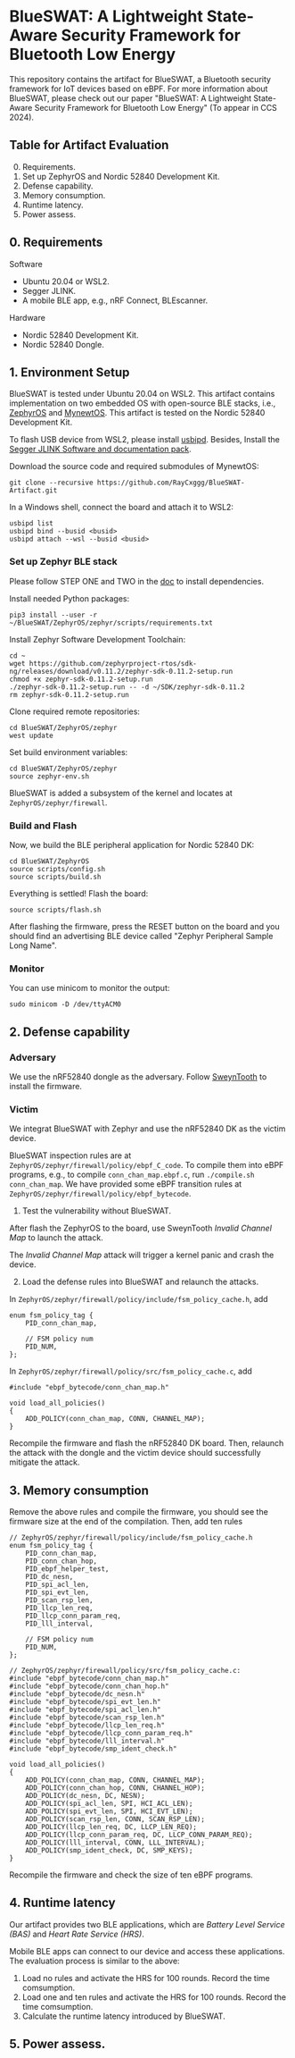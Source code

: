 # BlueSWAT: A Lightweight State-Aware Security Framework for Bluetooth Low Energy

This repository contains the artifact for BlueSWAT, a Bluetooth security framework for IoT devices based on eBPF. For more information about BlueSWAT, please check out our paper "BlueSWAT: A Lightweight State-Aware Security Framework for Bluetooth Low Energy" (To appear in CCS 2024).

## Table for Artifact Evaluation

0. Requirements.
1. Set up ZephyrOS and Nordic 52840 Development Kit.
2. Defense capability.
3. Memory consumption.
4. Runtime latency.
5. Power assess.

## 0. Requirements

Software
- Ubuntu 20.04 or WSL2.
- Segger JLINK.
- A mobile BLE app, e.g., nRF Connect, BLEscanner.

Hardware
- Nordic 52840 Development Kit.
- Nordic 52840 Dongle.

## 1. Environment Setup

BlueSWAT is tested under Ubuntu 20.04 on WSL2. This artifact contains implementation on two embedded OS with open-source BLE stacks, i.e., [ZephyrOS](https://zephyrproject.org/) and [MynewtOS](https://mynewt.apache.org/). This artifact is tested on the Nordic 52840 Development Kit.

To flash USB device from WSL2, please install [usbipd](https://learn.microsoft.com/en-us/windows/wsl/connect-usb). Besides, Install the [Segger JLINK Software and documentation pack](https://www.segger.com/downloads/jlink/). 

Download the source code and required submodules of MynewtOS:
```
git clone --recursive https://github.com/RayCxggg/BlueSWAT-Artifact.git
```

In a Windows shell, connect the board and attach it to WSL2:
```
usbipd list 
usbipd bind --busid <busid>
usbipd attach --wsl --busid <busid>
```

### Set up Zephyr BLE stack

Please follow STEP ONE and TWO in the [doc](https://docs.zephyrproject.org/2.2.0/getting_started/index.html) to install dependencies.

Install needed Python packages:
```
pip3 install --user -r ~/BlueSWAT/ZephyrOS/zephyr/scripts/requirements.txt
```

Install Zephyr Software Development Toolchain:
```
cd ~
wget https://github.com/zephyrproject-rtos/sdk-ng/releases/download/v0.11.2/zephyr-sdk-0.11.2-setup.run
chmod +x zephyr-sdk-0.11.2-setup.run
./zephyr-sdk-0.11.2-setup.run -- -d ~/SDK/zephyr-sdk-0.11.2
rm zephyr-sdk-0.11.2-setup.run
```

Clone required remote repositories:
```
cd BlueSWAT/ZephyrOS/zephyr
west update
```

Set build environment variables:
```
cd BlueSWAT/ZephyrOS/zephyr
source zephyr-env.sh
```

BlueSWAT is added a subsystem of the kernel and locates at `ZephyrOS/zephyr/firewall`.

### Build and Flash

Now, we build the BLE peripheral application for Nordic 52840 DK:
```
cd BlueSWAT/ZephyrOS
source scripts/config.sh
source scripts/build.sh
```

Everything is settled! Flash the board:
```
source scripts/flash.sh
```

After flashing the firmware, press the RESET button on the board and you should find an advertising BLE device called "Zephyr Peripheral Sample Long Name".

### Monitor

You can use minicom to monitor the output:
```
sudo minicom -D /dev/ttyACM0
```

## 2. Defense capability 

### Adversary

We use the nRF52840 dongle as the adversary. Follow [SweynTooth](https://github.com/Matheus-Garbelini/sweyntooth_bluetooth_low_energy_attack) to install the firmware. 

### Victim

We integrat BlueSWAT with Zephyr and use the nRF52840 DK as the victim device.

BlueSWAT inspection rules are at `ZephyrOS/zephyr/firewall/policy/ebpf_C_code`. To compile them into eBPF programs, e.g., to compile `conn_chan_map.ebpf.c`, run `./compile.sh conn_chan_map`. We have provided some eBPF transition rules at `ZephyrOS/zephyr/firewall/policy/ebpf_bytecode`.

1. Test the vulnerability without BlueSWAT. 

After flash the ZephyrOS to the board, use SweynTooth *Invalid Channel Map* to launch the attack. 

The *Invalid Channel Map* attack will trigger a kernel panic and crash the device.

2. Load the defense rules into BlueSWAT and relaunch the attacks. 

In `ZephyrOS/zephyr/firewall/policy/include/fsm_policy_cache.h`, add 
```
enum fsm_policy_tag {
	PID_conn_chan_map,

	// FSM policy num
	PID_NUM,
};
```

In `ZephyrOS/zephyr/firewall/policy/src/fsm_policy_cache.c`, add
```
#include "ebpf_bytecode/conn_chan_map.h"

void load_all_policies()
{
	ADD_POLICY(conn_chan_map, CONN, CHANNEL_MAP);
}
```

Recompile the firmware and flash the nRF52840 DK board. Then, relaunch the attack with the dongle and the victim device should successfully mitigate the attack.

## 3. Memory consumption

Remove the above rules and compile the firmware, you should see the firmware size at the end of the compilation. Then, add ten rules
```
// ZephyrOS/zephyr/firewall/policy/include/fsm_policy_cache.h
enum fsm_policy_tag {
	PID_conn_chan_map,
	PID_conn_chan_hop,
	PID_ebpf_helper_test,
	PID_dc_nesn,
	PID_spi_acl_len,
	PID_spi_evt_len,
	PID_scan_rsp_len,
	PID_llcp_len_req,
	PID_llcp_conn_param_req,
	PID_lll_interval,

	// FSM policy num
	PID_NUM,
};

// ZephyrOS/zephyr/firewall/policy/src/fsm_policy_cache.c:
#include "ebpf_bytecode/conn_chan_map.h"
#include "ebpf_bytecode/conn_chan_hop.h"
#include "ebpf_bytecode/dc_nesn.h"
#include "ebpf_bytecode/spi_evt_len.h"
#include "ebpf_bytecode/spi_acl_len.h"
#include "ebpf_bytecode/scan_rsp_len.h"
#include "ebpf_bytecode/llcp_len_req.h"
#include "ebpf_bytecode/llcp_conn_param_req.h"
#include "ebpf_bytecode/lll_interval.h"
#include "ebpf_bytecode/smp_ident_check.h"

void load_all_policies()
{
	ADD_POLICY(conn_chan_map, CONN, CHANNEL_MAP);
	ADD_POLICY(conn_chan_hop, CONN, CHANNEL_HOP);
	ADD_POLICY(dc_nesn, DC, NESN);
	ADD_POLICY(spi_acl_len, SPI, HCI_ACL_LEN);
	ADD_POLICY(spi_evt_len, SPI, HCI_EVT_LEN);
	ADD_POLICY(scan_rsp_len, CONN, SCAN_RSP_LEN);
	ADD_POLICY(llcp_len_req, DC, LLCP_LEN_REQ);
	ADD_POLICY(llcp_conn_param_req, DC, LLCP_CONN_PARAM_REQ);
	ADD_POLICY(lll_interval, CONN, LLL_INTERVAL);
	ADD_POLICY(smp_ident_check, DC, SMP_KEYS);
}
```

Recompile the firmware and check the size of ten eBPF programs.

## 4. Runtime latency

Our artifact provides two BLE applications, which are *Battery Level Service (BAS)* and *Heart Rate Service (HRS)*.

Mobile BLE apps can connect to our device and access these applications. The evaluation process is similar to the above:

1. Load no rules and activate the HRS for 100 rounds. Record the time comsumption.
2. Load one and ten rules and activate the HRS for 100 rounds. Record the time comsumption.
3. Calculate the runtime latency introduced by BlueSWAT.

## 5. Power assess.

